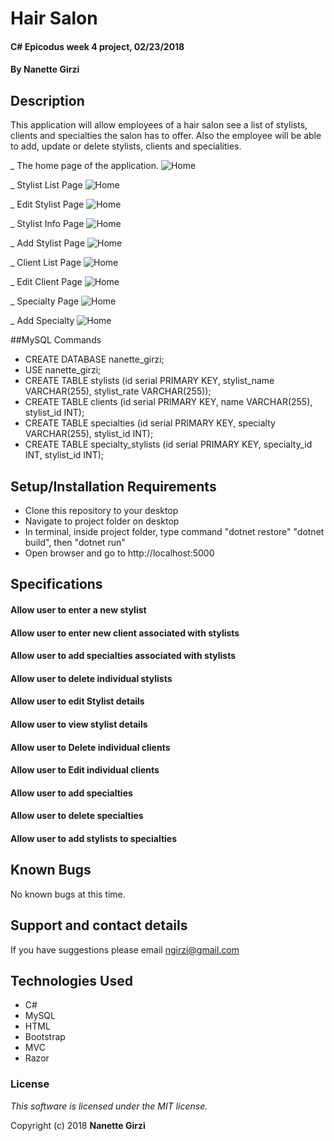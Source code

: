 # Hair Salon

#### C# Epicodus week 4 project, 02/23/2018

#### By **Nanette Girzi**

## Description

This application will allow employees of a hair salon see a list of stylists, clients and specialties the salon has to offer. Also the employee will be able to add, update or delete stylists, clients and specialities.

_ The home page of the application.
![Home](img/home.png)

_ Stylist List Page
![Home](img/stylistlist.png)

_ Edit Stylist Page
![Home](img/editstylist.png)

_ Stylist Info Page
![Home](img/stylistinfo.png)

_ Add Stylist Page
![Home](img/addstylist.png)

_ Client List Page
![Home](img/clientlist.png)

_ Edit Client Page
![Home](img/editclient.png)

_ Specialty Page
![Home](img/specialty.png)

_ Add Specialty
![Home](img/addspecialty.png)




##MySQL Commands

- CREATE DATABASE nanette_girzi;
- USE nanette_girzi;
- CREATE TABLE stylists (id serial PRIMARY KEY, stylist_name VARCHAR(255), stylist_rate VARCHAR(255));
- CREATE TABLE clients (id serial PRIMARY KEY, name VARCHAR(255), stylist_id INT);
- CREATE TABLE specialties (id serial PRIMARY KEY, specialty VARCHAR(255), stylist_id INT);
- CREATE TABLE specialty_stylists (id serial PRIMARY KEY, specialty_id INT, stylist_id INT);



## Setup/Installation Requirements

* Clone this repository to your desktop
* Navigate to project folder on desktop
* In terminal, inside project folder, type command "dotnet restore" "dotnet build", then "dotnet run"
* Open browser and go to http://localhost:5000

## Specifications

#### Allow user to enter a new stylist
#### Allow user to enter new client associated with stylists
#### Allow user to add specialties associated with stylists
#### Allow user to delete individual stylists
#### Allow user to edit Stylist details
#### Allow user to view stylist details
#### Allow user to Delete individual clients
#### Allow user to Edit individual clients
#### Allow  user to add specialties
#### Allow user to delete specialties
#### Allow user to add stylists to specialties


## Known Bugs

No known bugs at this time.

## Support and contact details

If you have suggestions please email ngirzi@gmail.com

## Technologies Used

* C#
* MySQL
* HTML
* Bootstrap
* MVC  
* Razor

### License

*This software is licensed under the MIT license.*

Copyright (c) 2018 **Nanette Girzi**
